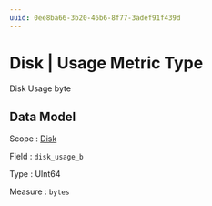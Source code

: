 ```yaml
---
uuid: 0ee8ba66-3b20-46b6-8f77-3adef91f439d
---
```

# Disk | Usage Metric Type

Disk Usage byte

## Data Model

Scope
: [Disk](../../scopes/disk.md)

Field
: `disk_usage_b`

Type
: UInt64

Measure
: `bytes`

